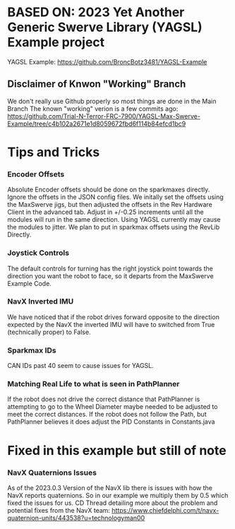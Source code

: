 # BASED ON: 2023 Yet Another Generic Swerve Library (YAGSL) Example project

YAGSL Example: https://github.com/BroncBotz3481/YAGSL-Example

## Disclaimer of Knwon "Working" Branch
We don't really use Github properly so most things are done in the Main Branch
The known "working" verion is a few commits ago: https://github.com/Trial-N-Terror-FRC-7900/YAGSL-Max-Swerve-Example/tree/c4b102a2671e1d8059672fbd6f114b84efcd1bc9


# Tips and Tricks

### Encoder Offsets
Absolute Encoder offsets should be done on the sparkmaxes directly. Ignore the offsets in the JSON config files. We initally set the offsets using the MaxSwerve jigs, but then adjusted the offsets in the Rev Hardware Client in the advanced tab. Adjust in +/-0.25 increments until all the modules will run in the same direction. Using YAGSL currently may cause the modules to jitter. We plan to put in sparkmax offsets using the RevLib Directly. 

### Joystick Controls
The default controls for turning has the right joystick point towards the direction you want the robot to face, so it departs from the MaxSwerve Example Code.

### NavX Inverted IMU
We have noticed that if the robot drives forward opposite to the direction expected by the NavX the inverted IMU will have to switched from True (technically proper) to False.

### Sparkmax IDs
CAN IDs past 40 seem to cause issues for YAGSL. 

### Matching Real Life to what is seen in PathPlanner
If the robot does not drive the correct distance that PathPlanner is attempting to go to the Wheel Diameter maybe needed to be adjusted to meet the correct distances. 
If the robot does not follow the Path, but PathPlanner believes it does adjust the PID Constants in Constants.java


# Fixed in this example but still of note

### NavX Quaternions Issues
As of the 2023.0.3 Version of the NavX lib there is issues with how the NavX reports quaternions. So in our example we multiply them by 0.5 which fixed the issues for us. CD Thread detailing more about the problem and potential fixes from the NavX team: https://www.chiefdelphi.com/t/navx-quaternion-units/443538?u=technologyman00
